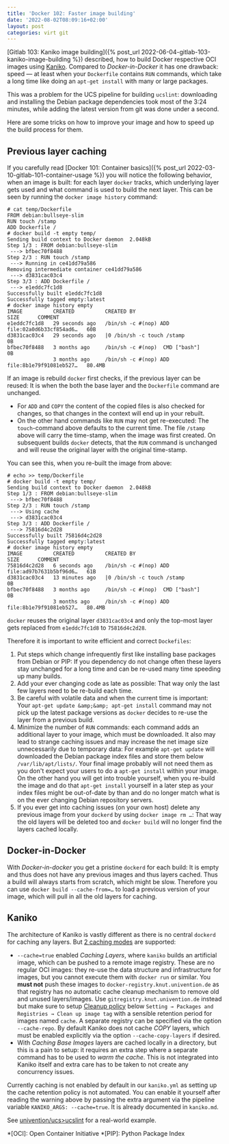 ```yaml
---
title: 'Docker 102: Faster image building'
date: '2022-08-02T08:09:16+02:00'
layout: post
categories: virt git
---
```


[Gitlab 103: Kaniko image building]({% post_url 2022-06-04-gitlab-103-kaniko-image-building %}) described, how to build Docker respective OCI images using [Kaniko](https://github.com/GoogleContainerTools/kaniko).
Compared to _Docker-in-Docker_ it has one drawback:
speed — at least when your `Dockerfile` contains `RUN` commands, which take a long time like doing an `apt-get install` with many or large packages.

This was a problem for the UCS pipeline for building `ucslint`:
downloading and installing the Debian package dependencies took most of the 3:24 minutes, while adding the latest version from git was done under a second.

Here are some tricks on how to improve your image and how to speed up the build process for them.

## Previous layer caching

If you carefully read [Docker 101: Container basics]({% post_url 2022-03-10-gitlab-101-container-usage %}) you will notice the following behavior, when an image is built:
for each layer `docker` tracks, which underlying layer gets used and what command is used to build the next layer.
    This can be seen by running the `docker image history` command:

```console
# cat temp/Dockerfile
FROM debian:bullseye-slim
RUN touch /stamp
ADD Dockerfile /
# docker build -t empty temp/
Sending build context to Docker daemon  2.048kB
Step 1/3 : FROM debian:bullseye-slim
 ---> bfbec70f8488
Step 2/3 : RUN touch /stamp
 ---> Running in ce41dd79a586
Removing intermediate container ce41dd79a586
 ---> d3831cac03c4
Step 3/3 : ADD Dockerfile /
 ---> e1eddc7fc1d8
Successfully built e1eddc7fc1d8
Successfully tagged empty:latest
# docker image history empty
IMAGE          CREATED          CREATED BY                                      SIZE      COMMENT
e1eddc7fc1d8   29 seconds ago   /bin/sh -c #(nop) ADD file:02a0d6b33cf854ad6…   60B
d3831cac03c4   29 seconds ago   |0 /bin/sh -c touch /stamp                      0B
bfbec70f8488   3 months ago     /bin/sh -c #(nop)  CMD ["bash"]                 0B
               3 months ago     /bin/sh -c #(nop) ADD file:8b1e79f91081eb527…   80.4MB
```

If an image is rebuild `docker` first checks, if the previous layer can be reused:
It is when the both the base layer and the `Dockerfile` command are unchanged.

- For `ADD` and `COPY` the content of the copied files is also checked for changes, so that changes in the context will end up in your rebuilt.
- On the other hand commands like `RUN` may not get re-executed:
The `touch`-command above defaults to the current time.
The file `/stamp` above will carry the time-stamp, when the image was first created.
On subsequent builds `docker` detects, that the `RUN` command is unchanged and will reuse the original layer with the original time-stamp.

You can see this, when you re-built the image from above:

```console
# echo >> temp/Dockerfile
# docker build -t empty temp/
Sending build context to Docker daemon  2.048kB
Step 1/3 : FROM debian:bullseye-slim
 ---> bfbec70f8488
Step 2/3 : RUN touch /stamp
 ---> Using cache
 ---> d3831cac03c4
Step 3/3 : ADD Dockerfile /
 ---> 75816d4c2d28
Successfully built 75816d4c2d28
Successfully tagged empty:latest
# docker image history empty
IMAGE          CREATED          CREATED BY                                      SIZE      COMMENT
75816d4c2d28   6 seconds ago    /bin/sh -c #(nop) ADD file:ad97b7631b5bf96d6…   61B
d3831cac03c4   13 minutes ago   |0 /bin/sh -c touch /stamp                      0B
bfbec70f8488   3 months ago     /bin/sh -c #(nop)  CMD ["bash"]                 0B
               3 months ago     /bin/sh -c #(nop) ADD file:8b1e79f91081eb527…   80.4MB
```

`docker` reuses the original layer `d3831cac03c4` and only the top-most layer gets replaced from `e1eddc7fc1d8` to `75816d4c2d28`.

Therefore it is important to write efficient and correct `Dockefiles`:

1. Put steps which change infrequently first like installing base packages from Debian or PIP: If you dependency do not change often these layers stay unchanged for a long time and can be re-used many time speeding up many builds.
2. Add your ever changing code as late as possible: That way only the last few layers need to be re-build each time.
3. Be careful with volatile data and when the current time is important: Your `apt-get update &amp;&amp; apt-get install` command may not pick up the latest package versions as `docker` decides to re-use the layer from a previous build.
4. Minimize the number of `RUN` commands: each command adds an additional layer to your image, which must be downloaded. It also may lead to strange caching issues and may increase the net image size unnecessarily due to temporary data: For example `apt-get update` will downloaded the Debian package index files and store them below `/var/lib/apt/lists/`. Your final image probably will not need them as you don't expect your users to do a `apt-get install` within your image. On the other hand you will get into trouble yourself, when you re-build the image and do that `apt-get install` yourself in a later step as your index files might be out-of-date by than and do no longer match what is on the ever changing Debian repository servers.
5. If you ever get into caching issues (on your own host) delete any previous image from your `dockerd` by using `docker image rm …`: That way the old layers will be deleted too and `docker build` will no longer find the layers cached locally.

## Docker-in-Docker

With *Docker-in-docker* you get a pristine `dockerd` for each build:
It is empty and thus does not have any previous images and thus layers cached.
Thus a build will always starts from scratch, which might be slow.
Therefore you can use `docker build --cache-from=…` to load a previous version of your image, which will pull in all the old layers for caching.

## Kaniko

The architecture of Kaniko is vastly different as there is no central `dockerd` for caching any layers.
But [2 caching modes](https://github.com/GoogleContainerTools/kaniko#caching) are supported:

- `--cache=true` enabled *Caching Layers*, where `kaniko` builds an artificial image, which can be pushed to a remote image registry. These are no regular OCI images: they re-use the data structure and infrastructure for images, but you cannot execute them with `docker run` or similar. You **must not** push these images to `docker-registry.knut.univention.de` as that registry has no automatic cache cleanup mechanism to remove old and unused layers/images. Use `gitregistry.knut.univention.de` instead but make sure to setup [Cleanup policy](https://docs.gitlab.com/ee/user/packages/container_registry/reduce_container_registry_storage.html) below `Setting → Packages and Registries → Clean up image tag` with a sensible retention period for images named `cache`. A separate registry can be specified via the option `--cache-repo`. By default Kaniko does not cache *COPY* layers, which must be enabled explicitly via the option `--cache-copy-layers` if desired.
- With *Caching Base Images* layers are cached locally in a directory, but this is a pain to setup: it requires an extra step where a separate command has to be used to *warm the cache*. This is not integrated into Kaniko itself and extra care has to be taken to not create any concurrency issues.

Currently caching is not enabled by default in our `kaniko.yml` as setting up the cache retention policy is not automated.
You can enable it yourself after reading the warning above by passing the extra argument via the pipeline variable `KANIKO_ARGS: --cache=true`.
It is already documented in `kaniko.md`.

See [univention/ucs>ucslint](https://github.com/univention/univention-corporate-server/blob/release-5.0-4/.gitlab-ci.yml#L87) for a real-world example.

*[OCI]: Open Container Initiative
*[PIP]: Python Package Index
